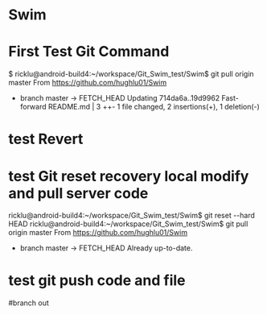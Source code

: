 # Swim
# First Test Git Command
$ ricklu@android-build4:~/workspace/Git_Swim_test/Swim$ git pull origin master
From https://github.com/hughlu01/Swim
 * branch            master     -> FETCH_HEAD
Updating 714da6a..19d9962
Fast-forward
 README.md | 3 ++-
 1 file changed, 2 insertions(+), 1 deletion(-)
# test Revert 

# test Git reset recovery local modify and pull server code
ricklu@android-build4:~/workspace/Git_Swim_test/Swim$ git reset --hard HEAD
ricklu@android-build4:~/workspace/Git_Swim_test/Swim$ git pull origin master
From https://github.com/hughlu01/Swim
 * branch            master     -> FETCH_HEAD
Already up-to-date.

# test git push code and file

#branch out
